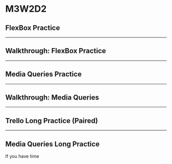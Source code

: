 # M3W2D2

## FlexBox Practice

---

## Walkthrough: FlexBox Practice

---

## Media Queries Practice

---

## Walkthrough: Media Queries

---

## Trello Long Practice (Paired)

---

## Media Queries Long Practice

If you have time
